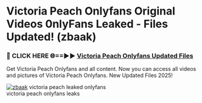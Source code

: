 # Victoria Peach Onlyfans Original Videos 0nlyFans Leaked - Files Updated! (zbaak)

<h3>🔴 CLICK HERE 🌐==►► <a href="https://tinyurl.com/2jnfzry5" rel="nofollow">Victoria Peach Onlyfans Updated Files</a></h3>

Get Victoria Peach Onlyfans and all content. Now you can access all videos and pictures of Victoria Peach Onlyfans. New Updated Files 2025!

[![zbaak](https://i.imgur.com/GyGTBgg.gif)](https://tinyurl.com/2jnfzry5)
victoria peach leaked onlyfans<br>
victoria peach onlyfans leaks